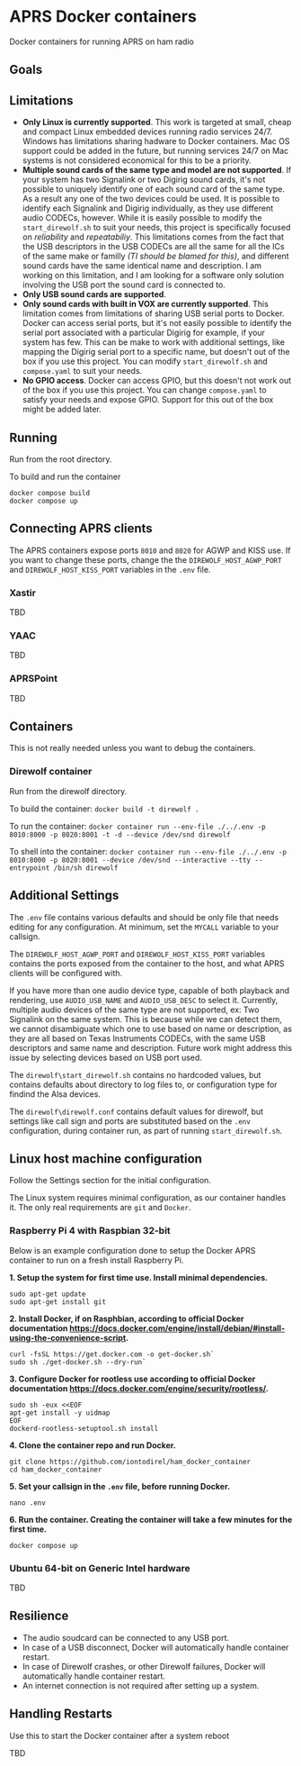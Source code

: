 # APRS Docker containers

Docker containers for running APRS on ham radio

## Goals

## Limitations

- **Only Linux is currently supported**. This work is targeted at small, cheap and compact Linux embedded devices running radio services 24/7. Windows has limitations sharing hadware to Docker containers. Mac OS support could be added in the future, but running services 24/7 on Mac systems is not considered economical for this to be a priority.
- **Multiple sound cards of the same type and model are not supported**. If your system has two Signalink or two Digirig sound cards, it's not possible to uniquely identify one of each sound card of the same type. As a result any one of the two devices could be used. It is possible to identify each Signalink and Digirig individually, as they use different audio CODECs, however. While it is easily possible to modify the `start_direwolf.sh` to suit your needs, this project is specifically focused on *reliability* and *repeatabiliy*. This limitations comes from the fact that the USB descriptors in the USB CODECs are all the same for all the ICs of the same make or familly *(TI should be blamed for this)*, and different sound cards have the same identical name and description. I am working on this limitation, and I am looking for a software only solution involving the USB port the sound card is connected to. 
- **Only USB sound cards are supported**.
- **Only sound cards with built in VOX are currently supported**. This limitation comes from limitations of sharing USB serial ports to Docker. Docker can access serial ports, but it's not easily possible to identify the serial port associated with a particular Digirig for example, if your system has few. This can be make to work with additional settings, like mapping the Digirig serial port to a specific name, but doesn't out of the box if you use this project. You can modify `start_direwolf.sh` and `compose.yaml` to suit your needs.
- **No GPIO access**. Docker can access GPIO, but this doesn't not work out of the box if you use this project. You can change `compose.yaml` to satisfy your needs and expose GPIO. Support for this out of the box might be added later.

## Running

Run from the root directory.

To build and run the container

~~~~
docker compose build
docker compose up
~~~~

## Connecting APRS clients

The APRS containers expose ports `8010` and `8020` for AGWP and KISS use. If you want to change these ports, change the the `DIREWOLF_HOST_AGWP_PORT` and `DIREWOLF_HOST_KISS_PORT` variables in the `.env` file.

### Xastir

TBD

### YAAC

TBD

### APRSPoint

TBD

## Containers

This is not really needed unless you want to debug the containers.

### Direwolf container

Run from the direwolf directory.

To build the container: `docker build -t direwolf .`

To run the container: `docker container run --env-file ./../.env -p 8010:8000 -p 8020:8001 -t -d --device /dev/snd direwolf`

To shell into the container: `docker container run --env-file ./../.env -p 8010:8000 -p 8020:8001 --device /dev/snd --interactive --tty --entrypoint /bin/sh direwolf`

## Additional Settings

The `.env` file contains various defaults and should be only file that needs editing for any configuration. At minimum, set the `MYCALL` variable to your callsign.

The `DIREWOLF_HOST_AGWP_PORT` and `DIREWOLF_HOST_KISS_PORT` variables contains the ports exposed from the container to the host, and what APRS clients will be configured with.

If you have more than one audio device type, capable of both playback and rendering, use `AUDIO_USB_NAME` and `AUDIO_USB_DESC` to select it. Currently, multiple audio devices of the same type are not supported, ex: Two Signalink on the same system. This is because while we can detect them, we cannot disambiguate which one to use based on name or description, as they are all based on Texas Instruments CODECs, with the same USB descriptors and same name and description. Future work might address this issue by selecting devices based on USB port used.

The `direwolf\start_direwolf.sh` contains no hardcoded values, but contains defaults about directory to log files to, or configuration type for findind the Alsa devices.

The `direwolf\direwolf.conf` contains default values for direwolf, but settings like call sign and ports are substituted based on the `.env` configuration, during container run, as part of running `start_direwolf.sh`.

## Linux host machine configuration

Follow the Settings section for the initial configuration. 

The Linux system requires minimal configuration, as our container handles it. The only real requirements are `git` and `Docker`.

### Raspberry Pi 4 with Raspbian 32-bit

Below is an example configuration done to setup the Docker APRS container to run on a fresh install Raspberry Pi.

**1. Setup the system for first time use. Install minimal dependencies.**

~~~~
sudo apt-get update
sudo apt-get install git
~~~~

**2. Install Docker, if on Rasphbian, according to official Docker documentation https://docs.docker.com/engine/install/debian/#install-using-the-convenience-script.**

~~~~
curl -fsSL https://get.docker.com -o get-docker.sh`
sudo sh ./get-docker.sh --dry-run`
~~~~

**3. Configure Docker for rootless use according to official Docker documentation https://docs.docker.com/engine/security/rootless/.**

~~~~
sudo sh -eux <<EOF
apt-get install -y uidmap
EOF
dockerd-rootless-setuptool.sh install
~~~~
    
**4. Clone the container repo and run Docker.**

~~~~
git clone https://github.com/iontodirel/ham_docker_container
cd ham_docker_container
~~~~

**5. Set your callsign in the `.env` file, before running Docker.**

~~~~
nano .env
~~~~

**6. Run the container. Creating the container will take a few minutes for the first time.**

~~~~
docker compose up
~~~~

### Ubuntu 64-bit on Generic Intel hardware

TBD

## Resilience

- The audio soudcard can be connected to any USB port.
- In case of a USB disconnect, Docker will automatically handle container restart.
- In case of Direwolf crashes, or other Direwolf failures, Docker will automatically handle container restart.
- An internet connection is not required after setting up a system.

## Handling Restarts

Use this to start the Docker container after a system reboot

TBD
